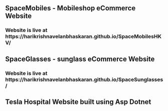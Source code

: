 <h2>SpaceMobiles - Mobileshop eCommerce Website</h2>
<h3>Website is live at https://harikrishnavelanbhaskaran.github.io/SpaceMobilesHKV/</h3>
<h2>SpaceGlasses - sunglass eCommerce Website</h2>
<h3>Website is live at https://harikrishnavelanbhaskaran.github.io/SpaceSunglasses/</h3>
<h2>Tesla Hospital Website built using Asp Dotnet</h2>
